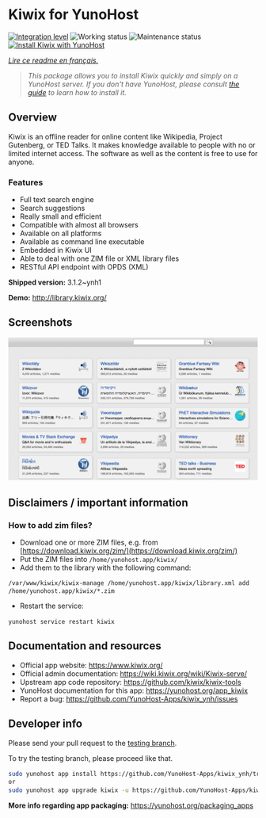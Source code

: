 <!--
N.B.: This README was automatically generated by https://github.com/YunoHost/apps/tree/master/tools/README-generator
It shall NOT be edited by hand.
-->

# Kiwix for YunoHost

[![Integration level](https://dash.yunohost.org/integration/kiwix.svg)](https://dash.yunohost.org/appci/app/kiwix) ![Working status](https://ci-apps.yunohost.org/ci/badges/kiwix.status.svg) ![Maintenance status](https://ci-apps.yunohost.org/ci/badges/kiwix.maintain.svg)  
[![Install Kiwix with YunoHost](https://install-app.yunohost.org/install-with-yunohost.svg)](https://install-app.yunohost.org/?app=kiwix)

*[Lire ce readme en français.](./README_fr.md)*

> *This package allows you to install Kiwix quickly and simply on a YunoHost server.
If you don't have YunoHost, please consult [the guide](https://yunohost.org/#/install) to learn how to install it.*

## Overview

Kiwix is an offline reader for online content like Wikipedia, Project Gutenberg, or TED Talks. It makes knowledge available to people with no or limited internet access. The software as well as the content is free to use for anyone.

### Features

- Full text search engine
- Search suggestions
- Really small and efficient
- Compatible with almost all browsers
- Available on all platforms
- Available as command line executable
- Embedded in Kiwix UI
- Able to deal with one ZIM file or XML library files
- RESTful API endpoint with OPDS (XML)


**Shipped version:** 3.1.2~ynh1

**Demo:** http://library.kiwix.org/

## Screenshots

![Screenshot of Kiwix](./doc/screenshots/screenshot.png)

## Disclaimers / important information

### How to add zim files?

- Download one or more ZIM files, e.g. from [https://download.kiwix.org/zim/](https://download.kiwix.org/zim/)
- Put the ZIM files into `/home/yunohost.app/kiwix/`
- Add them to the library with the following command:
```
/var/www/kiwix/kiwix-manage /home/yunohost.app/kiwix/library.xml add /home/yunohost.app/kiwix/*.zim
```

- Restart the service:

`yunohost service restart kiwix`

## Documentation and resources

* Official app website: <https://www.kiwix.org/>
* Official admin documentation: <https://wiki.kiwix.org/wiki/Kiwix-serve/>
* Upstream app code repository: <https://github.com/kiwix/kiwix-tools>
* YunoHost documentation for this app: <https://yunohost.org/app_kiwix>
* Report a bug: <https://github.com/YunoHost-Apps/kiwix_ynh/issues>

## Developer info

Please send your pull request to the [testing branch](https://github.com/YunoHost-Apps/kiwix_ynh/tree/testing).

To try the testing branch, please proceed like that.

``` bash
sudo yunohost app install https://github.com/YunoHost-Apps/kiwix_ynh/tree/testing --debug
or
sudo yunohost app upgrade kiwix -u https://github.com/YunoHost-Apps/kiwix_ynh/tree/testing --debug
```

**More info regarding app packaging:** <https://yunohost.org/packaging_apps>
